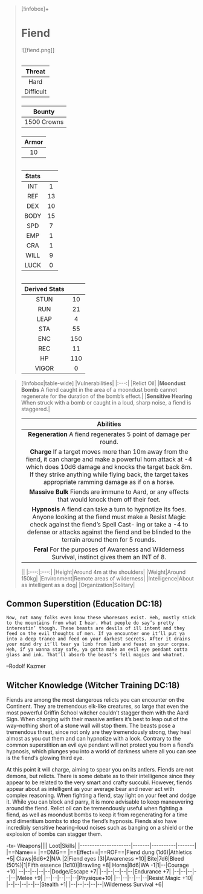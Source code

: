 >[!infobox]+
># Fiend
>![[fiend.png]]
>###### 
>|Threat|
>|:---:|
>|Hard|
>|Difficult|
>##### 
>|Bounty|
>|:---:|
>|1500 Crowns|
>#####
>|Armor|
>|:---:|
>|10|
>###### 
>
>|Stats||
>|:---:|:---:|
>|INT|1|
>|REF|13|
>|DEX|10|
>|BODY|15|
>|SPD|7|
>|EMP|1|
>|CRA|1|
>|WILL|9|
>|LUCK|0|
>######
>|Derived Stats||
>|:---:|:---:|
>|STUN|10|
>|RUN|21|
>|LEAP|4|
>|STA|55|
>|ENC|150|
>|REC|11|
>|HP|110|
>|VIGOR|0|

>[!infobox|table-wide]
>|Vulnerabilities|
>|:---:|
>|Relict Oil|
>|**Moondust Bombs** A fiend caught in the area of a moondust bomb cannot regenerate for the duration of the bomb’s effect.|
>|**Sensitive Hearing** When struck with a bomb or caught in a loud, sharp noise, a fiend is staggered.|
>
>|Abilities|
>|:---:|
>|**Regeneration** A fiend regenerates 5 point of damage per round.|
>|**Charge** If a target moves more than 10m away from the fiend, it can charge and make a powerful horn attack at -4 which does 10d6 damage and knocks the target back 8m. If they strike anything while flying back, the target takes appropriate ramming damage as if on a horse.|
>|**Massive Bulk** Fiends are immune to Aard, or any effects that would knock them off their feet.|
>|**Hypnosis** A fiend can take a turn to hypnotize its foes. Anyone looking at the fiend must make a Resist Magic check against the fiend’s Spell Cast- ing or take a -4 to defense or attacks against the fiend and be blinded to the terrain around them for 5 rounds.|
>|**Feral** For the purposes of Awareness and Wilderness Survival, instinct gives them an INT of 8.|
>
>||
>|:---:|:---:|
>|Height|Around 4m at the shoulders|
>|Weight|Around 150kg|
>|Environment|Remote areas of wilderness|
>|Intelligence|About as intelligent as a dog|
>|Organization|Solitary|

## Common Superstition (Education DC:18)
```ad-quote
Now, not many folks even know these whoresons exist. Heh, mostly stick to the mountains from what I hear. What people do say’s pretty interestin’ though. These beasts are devils of ill intent and they feed on the evil thoughts of men. If ya encounter one it’ll put ya into a deep trance and feed on your darkest secrets. After it drains your mind dry it’ll tear ya limb from limb and feast on your corpse. Heh, if ya wanna stay safe, ya gotta make an evil eye pendant outta glass and ink. That’ll absorb the beast’s fell magics and whatnot.
```
–Rodolf Kazmer

## Witcher Knowledge (Witcher Training DC:18)
Fiends are among the most dangerous relicts you can encounter on the Continent. They are tremendous elk-like creatures, so large that even the most powerful Griffin School witcher couldn’t stagger them with the Aard Sign. When charging with their massive antlers it’s best to leap out of the way–nothing short of a stone wall will stop them. The beasts pose a tremendous threat, since not only are they tremendously strong, they heal almost as you cut them and can hypnotize with a look. Contrary to the common superstition an evil eye pendant will not protect you from a fiend’s hypnosis, which plunges you into a world of darkness where all you can see is the fiend‘s glowing third eye.

At this point it will charge, aiming to spear you on its antlers. Fiends are not demons, but relicts. There is some debate as to their intelligence since they appear to be related to the very smart and crafty succubi. However, fiends appear about as intelligent as your average bear and never act with complex reasoning. When fighting a fiend, stay light on your feet and dodge it. While you can block and parry, it is more advisable to keep maneuvering around the fiend. Relict oil can be tremendously useful when fighting a fiend, as well as moondust bombs to keep it from regenerating for a time and dimeritium bombs to stop the fiend’s hypnosis. Fiends also have incredibly sensitive hearing–loud noises such as banging on a shield or the explosion of bombs can stagger them.

-tx-
Weapons||||                  Loot|Skills|
|---------------------|-------|----------|-------|
|==Name==                      |==DMG==    |==Effect==|==ROF==|Fiend dung (1d6)|Athletics +5|
Claws|6d6+2|N/A    |2|Fiend eyes (3)|Awareness +10|
Bite|7d6|Bleed (50%)|1|Fifth essence (1d10)|Brawling +8|
Horns|8d6|WA -1|1|--|Courage +10|
--|--|--|--|--|Dodge/Escape +7|
|--|--|--|--|--|Endurance +7|
|--|--|--|--|--|Melee +9|
|--|--|--|--|--|Physique+10|
|--|--|--|--|--|Resist Magic +10|
|--|--|--|--|--|Stealth +1|
|--|--|--|--|--|Wilderness Survival +6|